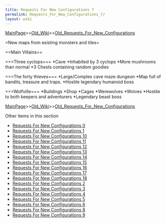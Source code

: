 ```yaml
---
title: Requests For New Configurations 7
permalink: Requests_For_New_Configurations_7/
layout: wiki
---
```


[MainPage](/keeperrl_wiki/ "wikilink")>>[Old_Wiki](/keeperrl_wiki/Old_Wiki "wikilink")>>[Old_Requests_For_New_Configurations](/keeperrl_wiki/Old_Requests_For_New_Configurations "wikilink")

=New maps from existing monsters and tiles=

==Main Villains==

===Three cyclops===
*Cave
*Inhabited by 3 cyclops
*More mushrooms than normal
*3 Chests containing random goodies

===The forty thieves===
*Large/Complex cave maze dungeon
*Map full of bandits, treasure and traps.
*Hostile legendary humanoid boss

===Wolfville===
*Buildings
*Shop
*Cages
*Werewolves
*Wolves
*Hostile to both keepers and adventurers
*Legendary beast boss

[MainPage](/keeperrl_wiki/ "wikilink")>>[Old_Wiki](/keeperrl_wiki/Old_Wiki "wikilink")>>[Old_Requests_For_New_Configurations](/keeperrl_wiki/Old_Requests_For_New_Configurations "wikilink")

Other items in this section
-    [Requests For New Configurations 0](/keeperrl_wiki/Requests_For_New_Configurations_0 "wikilink")
-    [Requests For New Configurations 1](/keeperrl_wiki/Requests_For_New_Configurations_1 "wikilink")
-    [Requests For New Configurations 10](/keeperrl_wiki/Requests_For_New_Configurations_10 "wikilink")
-    [Requests For New Configurations 11](/keeperrl_wiki/Requests_For_New_Configurations_11 "wikilink")
-    [Requests For New Configurations 12](/keeperrl_wiki/Requests_For_New_Configurations_12 "wikilink")
-    [Requests For New Configurations 13](/keeperrl_wiki/Requests_For_New_Configurations_13 "wikilink")
-    [Requests For New Configurations 14](/keeperrl_wiki/Requests_For_New_Configurations_14 "wikilink")
-    [Requests For New Configurations 15](/keeperrl_wiki/Requests_For_New_Configurations_15 "wikilink")
-    [Requests For New Configurations 16](/keeperrl_wiki/Requests_For_New_Configurations_16 "wikilink")
-    [Requests For New Configurations 17](/keeperrl_wiki/Requests_For_New_Configurations_17 "wikilink")
-    [Requests For New Configurations 18](/keeperrl_wiki/Requests_For_New_Configurations_18 "wikilink")
-    [Requests For New Configurations 2](/keeperrl_wiki/Requests_For_New_Configurations_2 "wikilink")
-    [Requests For New Configurations 3](/keeperrl_wiki/Requests_For_New_Configurations_3 "wikilink")
-    [Requests For New Configurations 4](/keeperrl_wiki/Requests_For_New_Configurations_4 "wikilink")
-    [Requests For New Configurations 5](/keeperrl_wiki/Requests_For_New_Configurations_5 "wikilink")
-    [Requests For New Configurations 6](/keeperrl_wiki/Requests_For_New_Configurations_6 "wikilink")
-    [Requests For New Configurations 8](/keeperrl_wiki/Requests_For_New_Configurations_8 "wikilink")
-    [Requests For New Configurations 9](/keeperrl_wiki/Requests_For_New_Configurations_9 "wikilink")
